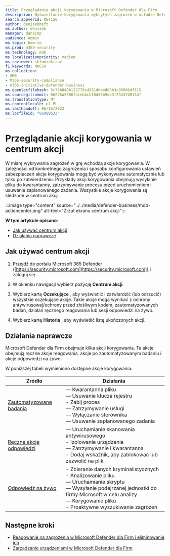 ```yaml
---
title: Przeglądanie akcji korygowania w Microsoft Defender dla Firm
description: Wyświetlanie korygowania wykrytych zagrożeń w usłudze Defender dla firm. Akcje można wyświetlać w centrum akcji w portalu Microsoft 365 Defender.
search.appverid: MET150
author: denisebmsft
ms.author: deniseb
manager: dansimp
audience: Admin
ms.topic: how-to
ms.prod: m365-security
ms.technology: mdb
ms.localizationpriority: medium
ms.reviewer: shlomiakirav
f1.keywords: NOCSH
ms.collection:
- SMB
- M365-security-compliance
- m365-initiative-defender-business
ms.openlocfilehash: 5c73b840b127770c4581dda4d03b3c95066df515
ms.sourcegitcommit: 66228a5506fdceb4cbf0d55b9de3f2943740134f
ms.translationtype: MT
ms.contentlocale: pl-PL
ms.lasthandoff: 06/15/2022
ms.locfileid: "66089533"
---
```

# <a name="review-remediation-actions-in-the-action-center"></a>Przeglądanie akcji korygowania w centrum akcji

W miarę wykrywania zagrożeń w grę wchodzą akcje korygowania. W zależności od konkretnego zagrożenia i sposobu konfigurowania ustawień zabezpieczeń akcje korygowania mogą być wykonywane automatycznie lub tylko po zatwierdzeniu. Przykłady akcji korygowania obejmują wysyłanie pliku do kwarantanny, zatrzymywanie procesu przed uruchomieniem i usuwanie zaplanowanego zadania. Wszystkie akcje korygowania są śledzone w centrum akcji.

:::image type="content" source="../../media/defender-business/mdb-actioncenter.png" alt-text="Zrzut ekranu centrum akcji":::

**W tym artykule opisano**:

- [Jak używać centrum akcji](#how-to-use-the-action-center)
- [Działania naprawcze](#remediation-actions)


## <a name="how-to-use-the-action-center"></a>Jak używać centrum akcji

1. Przejdź do portalu Microsoft 365 Defender ([https://security.microsoft.com](https://security.microsoft.com)) i zaloguj się.

2. W okienku nawigacji wybierz pozycję **Centrum akcji**.

3. Wybierz kartę **Oczekujące** , aby wyświetlić i zatwierdzić (lub odrzucić) wszystkie oczekujące akcje. Takie akcje mogą wynikać z ochrony antywirusowej/ochrony przed złośliwym kodem, zautomatyzowanych badań, działań ręcznego reagowania lub sesji odpowiedzi na żywo.

4. Wybierz kartę **Historia** , aby wyświetlić listę ukończonych akcji. 

## <a name="remediation-actions"></a>Działania naprawcze

Microsoft Defender dla Firm obejmuje kilka akcji korygowania. Te akcje obejmują ręczne akcje reagowania, akcje po zautomatyzowanym badaniu i akcje odpowiedzi na żywo.

W poniższej tabeli wymieniono dostępne akcje korygowania:

| Źródło  | Działania  |
|---------|---------|
| [Zautomatyzowane badania](../defender-endpoint/automated-investigations.md)      | — Kwarantanna pliku <br/>— Usuwanie klucza rejestru <br/>- Zabij proces <br/>— Zatrzymywanie usługi <br/>— Wyłączanie sterownika <br/>— Usuwanie zaplanowanego zadania        |
| [Ręczne akcje odpowiedzi](../defender-endpoint/respond-machine-alerts.md)   | — Uruchamianie skanowania antywirusowego <br/>- Izolowanie urządzenia <br/>— Zatrzymywanie i kwarantanna <br/>- Dodaj wskaźnik, aby zablokować lub zezwolić na plik       |
| [Odpowiedź na żywo](../defender-endpoint/live-response.md)   | - Zbieranie danych kryminalistycznych <br/>- Analizowanie pliku <br/>— Uruchamianie skryptu <br/>— Wysyłanie podejrzanej jednostki do firmy Microsoft w celu analizy <br/>— Korygowanie pliku <br/>- Proaktywne wyszukiwanie zagrożeń         |

## <a name="next-steps"></a>Następne kroki

- [Reagowanie na zagrożenia w Microsoft Defender dla Firm i eliminowanie ich](mdb-respond-mitigate-threats.md)
- [Zarządzanie urządzeniami w Microsoft Defender dla Firm](mdb-manage-devices.md)